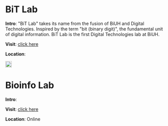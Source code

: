 <img src="https://fzhang.bioinfo-lab.com/img/white.png" height="5">

# BiT Lab

<b>Intro</b>: "BiT Lab" takes its name from the fusion of BiUH and Digital Technologies. 
Inspired by the term "bit (binary digit)", the fundamental unit of digital information.
BiT Lab is the first Digital Technologies lab at BiUH.

<b>Visit</b>: [click here](/BiT_Lab)

<b>Location</b>:

<img src="https://fzhang.bioinfo-lab.com/img/white.png" height="20">

# Bioinfo Lab

<b>Intro</b>: 

<b>Visit</b>: [click here](https://www.bioinfo-lab.com/)

<b>Location</b>: Online


